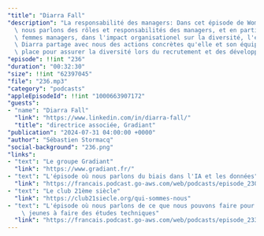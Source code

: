 ```yaml
---
"title": "Diarra Fall"
"description": "La responsabilité des managers: Dans cet épisode de Woman in Tech,\
  \ nous parlons des rôles et responsabilités des managers, et en particulier des\
  \ femmes managers, dans l'impact organisationel sur la diversité, l'équité et l'inclusion.\
  \ Diarra partage avec nous des actions concrètes qu'elle et son équipe mettent en\
  \ place pour assurer la diversité lors du recrutement et des développements de carrière."
"episode": !!int "236"
"duration": "00:32:30"
"size": !!int "62397045"
"file": "236.mp3"
"category": "podcasts"
"appleEpisodeId": !!int "1000663907172"
"guests":
- "name": "Diarra Fall"
  "link": "https://www.linkedin.com/in/diarra-fall/"
  "title": "directrice associée, Gradiant"
"publication": "2024-07-31 04:00:00 +0000"
"author": "Sébastien Stormacq"
"social-background": "236.png"
"links":
- "text": "Le groupe Gradiant"
  "link": "https://www.gradiant.fr/"
- "text": "L'épisode où nous parlons du biais dans l'IA et les données"
  "link": "https://francais.podcast.go-aws.com/web/podcasts/episode_230/index.html"
- "text": "Le club 21ème siècle"
  "link": "https://club21siecle.org/qui-sommes-nous"
- "text": "L'épisode où nous parlons de ce que nous pouvons faire pour inciter les\
    \ jeunes à faire des études techniques"
  "link": "https://francais.podcast.go-aws.com/web/podcasts/episode_233/index.html"
---
```

